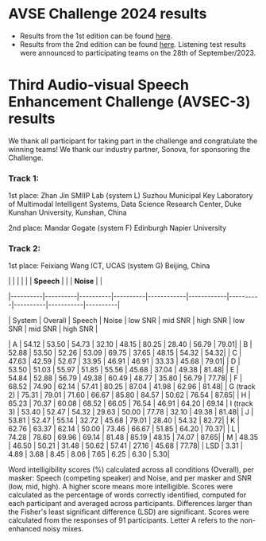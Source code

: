 # AVSE Challenge 2024 results

- Results from the 1st edition can be found [here](/avsec1/results.md).
- Results from the 2nd edition can be found [here](/avsec2/results.md). Listening test results were announced to participating teams on the 28th of September/2023. 


[//]: # (You can find the AVSE Challenge 2022 paper in the following link:)

[//]: # ()
[//]: # ([AVSE Challenge: Audio-Visual Speech Enhancement Challenge]&#40;https://www.research.ed.ac.uk/en/publications/avse-challenge-audio-visual-speech-enhancement-challenge&#41;)




# Third Audio-visual Speech Enhancement Challenge (AVSEC-3) results

We thank all participant for taking part in the challenge and congratulate the winning teams!
We thank our industry partner, Sonova, for sponsoring the Challenge.

### Track 1:
1st place: 
Zhan Jin 
SMIIP Lab (system L)
Suzhou Municipal Key Laboratory of Multimodal Intelligent Systems, Data Science Research Center, Duke Kunshan University, Kunshan, China

2nd place: 
Mandar Gogate (system F)
Edinburgh Napier University

### Track 2:
1st place:
Feixiang Wang 
ICT, UCAS (system G)
Beijing, China


[//]: # (- B is the baseline system.)

[//]: # ()
[//]: # ()
|          |          |          |          |            | **Speech** |          |          | **Noise** |          |

|----------|----------|----------|----------|------------|------------|----------|----------|-----------|----------|

| System   | Overall  | Speech   | Noise    | low SNR    | mid SNR    | high SNR | low SNR  | mid SNR   | high SNR |

[//]: # (| A        | 62.03    | 57.04    | 67.01    | 29.90      | 65.98      | 75.26    | 41.24    | 69.07     | 90.72    |)

[//]: # (letter  overall  speech  noise  speech_snr_low  speech_snr_mid  speech_snr_high  noise_snr_low  noise_snr_mid  noise_snr_high)
|   A   | 54.12  | 53.50 | 54.73     |      32.10     |      48.15      |      80.25      |    28.40     |     56.79     |      79.01|
|   B   | 52.88  | 53.50 | 52.26     |      53.09     |      69.75      |      37.65      |    48.15     |     54.32     |      54.32|
|   C   | 47.63  | 42.59 | 52.67     |      33.95     |      46.91      |      46.91      |    33.33     |     45.68     |      79.01|
|   D   | 53.50  | 51.03 | 55.97     |      51.85     |      55.56      |      45.68      |    37.04     |     49.38     |      81.48|
|   E   | 54.84  | 52.88 | 56.79     |      49.38     |      60.49      |      48.77      |    35.80     |     56.79     |      77.78|
|   F   | 68.52  | 74.90 | 62.14     |      57.41     |      80.25      |      87.04      |    41.98     |     62.96     |      81.48|
|   G (track 2)   | 75.31  | 79.01 | 71.60     |      66.67     |      85.80      |      84.57      |    50.62     |     76.54     |      87.65|
|   H   | 65.23  | 70.37 | 60.08     |      68.52     |      66.05      |      76.54      |    46.91     |     64.20     |      69.14
|   I (track 3)  | 53.40  | 52.47 | 54.32     |      29.63     |      50.00      |      77.78      |    32.10     |     49.38     |      81.48|
|   J   | 53.81  | 52.47 | 55.14     |      32.72     |      45.68      |      79.01      |    28.40     |     54.32     |      82.72|
|   K   | 62.76  | 63.37 | 62.14     |      50.00     |      73.46      |      66.67      |    51.85     |     64.20     |      70.37|
|   L   | 74.28  | 78.60 | 69.96     |      69.14     |      81.48      |      85.19      |    48.15     |     74.07     |      87.65|
|   M   | 48.35  | 46.50 | 50.21     |      31.48     |      50.62      |      57.41      |    27.16     |     45.68     |      77.78|
|  LSD  |   3.31 |  4.89 |  3.68     |      8.45      |      8.06       |      7.65       |   6.25       |     6.30      |      5.30|

Word intelligibility scores (\%) calculated across all conditions (Overall), per masker: Speech (competing speaker) and Noise, and per masker and SNR (low, mid, high). A higher score means more intelligible. Scores were calculated as the percentage of words correctly identified, computed for each participant and averaged across participants. Differences larger than the Fisher's least significant difference (LSD) are significant. Scores were calculated from the responses of 91 participants.
Letter A refers to the non-enhanced noisy mixes.


[//]: # ()
[//]: # (## Systems description)

[//]: # ()
[//]: # (The description of baseline can be found in the AVSE Challenge paper available [here]&#40;https://www.research.ed.ac.uk/en/publications/avse-challenge-audio-visual-speech-enhancement-challenge&#41;.)

[//]: # ()
[//]: # (The evaluation protocol is described [here]&#40;https://www.research.ed.ac.uk/en/publications/efficient-intelligibility-evaluation-using-keyword-spotting-a-stu&#41;.)

[//]: # ()
[//]: # (One page submission descriptions:  )

[//]: # ()
[//]: # (- [AVSE02 &#40;dku_smiip&#41;]&#40;https://challenge.cogmhear.org/submissions/2023/AVSE02%20&#40;dku_smiip&#41;.pdf&#41;)

[//]: # (- [BioASP_CITI]&#40;https://challenge.cogmhear.org/submissions/2023/BioASP_CITI.pdf&#41;)

[//]: # (- [CogBID]&#40;https://challenge.cogmhear.org/submissions/2023/CogBID.pdf&#41;)

[//]: # (- [Enhanced_AVSE2]&#40;https://challenge.cogmhear.org/submissions/2023/Enhanced_AVSE2.pdf&#41;)

[//]: # (- [ENU AVSE]&#40;https://challenge.cogmhear.org/submissions/2023/ENU%20AVSE.pdf&#41;)

[//]: # (- [ENU AVSS]&#40;https://challenge.cogmhear.org/submissions/2023/ENU%20AVSS.pdf&#41;)

[//]: # (- [ENU_JHU_1]&#40;https://challenge.cogmhear.org/submissions/2023/ENU_JHU_1.pdf&#41;)

[//]: # (- [ict_avsu]&#40;https://challenge.cogmhear.org/submissions/2023/ict_avsu.pdf&#41;)

[//]: # (- [MERL]&#40;https://challenge.cogmhear.org/submissions/2023/MERL.pdf&#41;)

[//]: # (- [rezzsl new 2]&#40;https://challenge.cogmhear.org/submissions/2023/rezzsl%20new%202.pdf&#41;)

[//]: # (- [try6]&#40;https://challenge.cogmhear.org/submissions/2023/try6.pdf&#41;)

[//]: # (- [TTIC]&#40;https://challenge.cogmhear.org/submissions/2023/TTIC.pdf&#41;)

[//]: # ()
[//]: # ()
